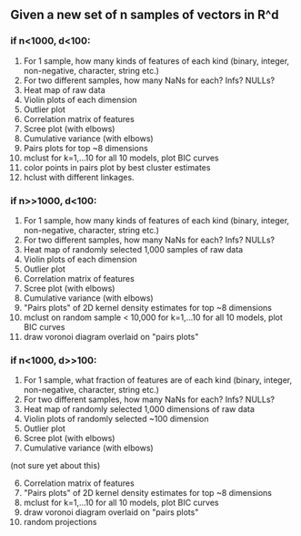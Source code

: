 ## Given a new set of n samples of vectors in R^d

###  if n<1000, d<100:

1. For 1 sample, how many kinds of features of each kind (binary, integer, non-negative, character, string etc.)
2. For two different samples, how many NaNs for each? Infs? NULLs?
3. Heat map of raw data
4. Violin plots of each dimension
5. Outlier plot
6. Correlation matrix of features
7. Scree plot (with elbows)
7. Cumulative variance (with elbows)
8. Pairs plots for top ~8 dimensions
9. mclust for k=1,...10 for all 10 models, plot BIC curves
10. color points in pairs plot by best cluster estimates
11. hclust with different linkages. 



### if n>>1000, d<100:

1. For 1 sample, how many kinds of features of each kind (binary, integer, non-negative, character, string etc.)
2. For two different samples, how many NaNs for each? Infs? NULLs?
3. Heat map of randomly selected 1,000 samples of raw data
4. Violin plots of each dimension
5. Outlier plot
6. Correlation matrix of features
7. Scree plot (with elbows)
7. Cumulative variance (with elbows)
8. "Pairs plots" of 2D kernel density estimates for top ~8 dimensions
9. mclust on random sample < 10,000 for k=1,...10 for all 10 models, plot BIC curves
10. draw voronoi diagram overlaid on "pairs plots"


### if n<1000, d>>100:

1. For 1 sample, what fraction of features are of each kind (binary, integer, non-negative, character, string etc.)
2. For two different samples, how many NaNs for each? Infs? NULLs?
3. Heat map of randomly selected 1,000 dimensions of raw data
4. Violin plots of randomly selected ~100 dimension
5. Outlier plot
7. Scree plot (with elbows)
7. Cumulative variance (with elbows)

(not sure yet about this)

6. Correlation matrix of features
8. "Pairs plots" of 2D kernel density estimates for top ~8 dimensions
9. mclust for k=1,...10 for all 10 models, plot BIC curves
10. draw voronoi diagram overlaid on "pairs plots"
11. random projections
